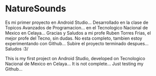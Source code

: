 # NatureSounds
Es mi primer proyecto en Android Studio... Desarrollado en la clase de Topicos Avanzados de Programacion... en el Tecnologico
Nacional de Mexico en Celaya... Gracias y Saludos a mi profe Ruben Torres Frias, el mejor profe del Tecno, sin dudas.
No esta completo, tambien estoy experimentando con Github...
Subire el proyecto terminado despues...
Saludos :3/



This is my first project on Android Studio, developed on Tecnologico Nacional de Mexico en Celaya... 
It is not complete... Just testing my Github... 
